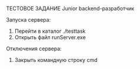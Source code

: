 ТЕСТОВОЕ ЗАДАНИЕ Junior backend-разработчик

Запуска сервера:
1) Перейти в каталог ./testtask
2) Открыть файл runServer.exe

Отключения сервера:
1) Закрыть командную строку cmd

